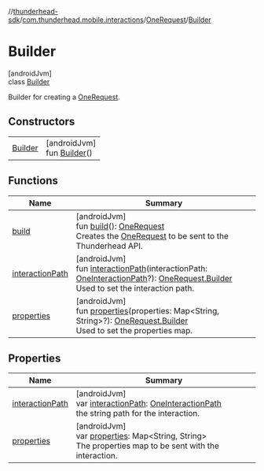 //[thunderhead-sdk](../../../../index.md)/[com.thunderhead.mobile.interactions](../../index.md)/[OneRequest](../index.md)/[Builder](index.md)

# Builder

[androidJvm]\
class [Builder](index.md)

Builder for creating a [OneRequest](../index.md).

## Constructors

| | |
|---|---|
| [Builder](-builder.md) | [androidJvm]<br>fun [Builder](-builder.md)() |

## Functions

| Name | Summary |
|---|---|
| [build](build.md) | [androidJvm]<br>fun [build](build.md)(): [OneRequest](../index.md)<br>Creates the [OneRequest](../index.md) to be sent to the Thunderhead API. |
| [interactionPath](interaction-path.md) | [androidJvm]<br>fun [interactionPath](interaction-path.md)(interactionPath: [OneInteractionPath](../../-one-interaction-path/index.md)?): [OneRequest.Builder](index.md)<br>Used to set the interaction path. |
| [properties](properties.md) | [androidJvm]<br>fun [properties](properties.md)(properties: Map<String, String>?): [OneRequest.Builder](index.md)<br>Used to set the properties map. |

## Properties

| Name | Summary |
|---|---|
| [interactionPath](interaction-path.md) | [androidJvm]<br>var [interactionPath](interaction-path.md): [OneInteractionPath](../../-one-interaction-path/index.md)<br>the string path for the interaction. |
| [properties](properties.md) | [androidJvm]<br>var [properties](properties.md): Map<String, String><br>The properties map to be sent with the interaction. |
